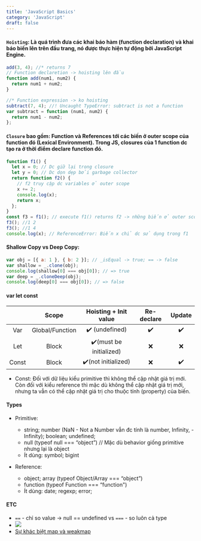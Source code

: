 ```yaml
---
title: 'JavaScript Basics'
category: 'JavaScript'
draft: false
---
```


#### `Hoisting`: Là quá trình đưa các khai báo hàm (function declaration) và khai báo biến lên trên đầu trang, nó được thực hiện tự động bởi JavaScript Engine.

```js
add(3, 4); //* returns 7
// Function declaretion -> hoisting lên đầu
function add(num1, num2) {
  return num1 + num2;
}

//* Function expression -> ko hoisting
subtract(7, 4); //! Uncaught TypeError: subtract is not a function
var subtract = function (num1, num2) {
  return num1 - num2;
};
```

#### `Closure` bao gồm: Function và References tới các biến ở outer scope của function đó (Lexical Environment). Trong JS, closures của 1 function dc tạo ra ở thời điểm declare function đó.

```js
function f1() {
  let x = 0; // Dc giữ lại trong closure
  let y = 0; // Dc dọn dẹp bởi garbage collector
  return function f2() {
    // f2 truy cập dc variables ở outer scope
    x += 2;
    console.log(x);
    return x;
  };
}
const f3 = f1(); // execute f1() returns f2 -> những biến ở outer scope của f2 sẽ dc giữ lại.
f3(); //1 2
f3(); //1 4
console.log(x); // ReferenceError: Biến x chỉ dc sử dụng trong f1
```

#### Shallow Copy vs Deep Copy:

```js
var obj = [{ a: 1 }, { b: 2 }]; // _isEqual -> true; == -> false
var shallow = _.clone(obj);
console.log(shallow[0] === obj[0]); // => true
var deep = _.cloneDeep(obj);
console.log(deep[0] === obj[0]); // => false
```

#### var let const

|       |      Scope      |  Hoisting + Init value  | Re-declare | Update |
| :---: | :-------------: | :---------------------: | :--------: | :----: |
|  Var  | Global/Function |     ✔️ (undefined)      |     ✔️     |   ✔️   |
|  Let  |      Block      | ✔️(must be initialized) |     ❌     |   ❌   |
| Const |      Block      |   ✔️(not initialized)   |     ❌     |   ✔️   |

- Const: Đối với dữ liệu kiểu primitive thì không thể cập nhật giá trị mới. Còn đối với kiểu reference thì mặc dù không thể cập nhật giá trị mới, nhưng ta vẫn có thể cập nhật giá trị cho thuộc tính (property) của biến.

#### Types

- Primitive:

  - string; number (NaN - Not a Number vẫn đc tính là number, Infinity, -Infinity); boolean; undefined;
  - null (typeof null === “object”) // Mặc dù behavior giống primitive nhưng lại là object
  - Ít dùng: symbol; bigint

- Reference:
  - object; array (typeof Object/Array === “object”)
  - function (typeof Function === “function")
  - Ít dùng: date; regexp; error;

#### ETC

- `==` - chỉ so value -> null == undefined vs `===` - so luôn cả type
- ![](https://imgur.com/SsK9doN.png)
- [Sự khác biệt map và weakmap](https://kieblog.vn/javascript-su-khac-biet-map-va-weakmap/)
